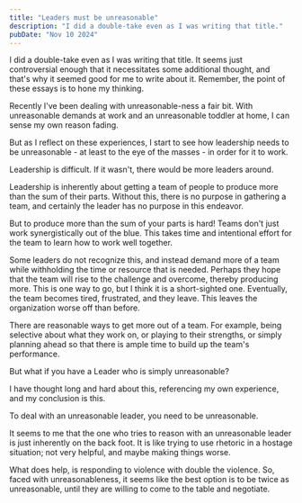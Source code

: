 ```yaml
---
title: "Leaders must be unreasonable"
description: "I did a double-take even as I was writing that title."
pubDate: "Nov 10 2024"
---
```


I did a double-take even as I was writing that title. It seems just controversial enough that it necessitates some additional thought, and that's why it seemed good for me to write about it. Remember, the point of these essays is to hone my thinking.

Recently I've been dealing with unreasonable-ness a fair bit. With unreasonable demands at work and an unreasonable toddler at home, I can sense my own reason fading.

But as I reflect on these experiences, I start to see how leadership needs to be unreasonable - at least to the eye of the masses - in order for it to work.

Leadership is difficult. If it wasn't, there would be more leaders around.

Leadership is inherently about getting a team of people to produce more than the sum of their parts. Without this, there is no purpose in gathering a team, and certainly the leader has no purpose in this endeavor.

But to produce more than the sum of your parts is hard! Teams don't just work synergistically out of the blue. This takes time and intentional effort for the team to learn how to work well together.

Some leaders do not recognize this, and instead demand more of a team while withholding the time or resource that is needed. Perhaps they hope that the team will rise to the challenge and overcome, thereby producing more. This is one way to go, but I think it is a short-sighted one. Eventually, the team becomes tired, frustrated, and they leave. This leaves the organization worse off than before.

There are reasonable ways to get more out of a team. For example, being selective about what they work on, or playing to their strengths, or simply planning ahead so that there is ample time to build up the team's performance.

But what if you have a Leader who is simply unreasonable?

I have thought long and hard about this, referencing my own experience, and my conclusion is this.

To deal with an unreasonable leader, you need to be unreasonable.

It seems to me that the one who tries to reason with an unreasonable leader is just inherently on the back foot. It is like trying to use rhetoric in a hostage situation; not very helpful, and maybe making things worse.

What does help, is responding to violence with double the violence. So, faced with unreasonableness, it seems like the best option is to be twice as unreasonable, until they are willing to come to the table and negotiate.
